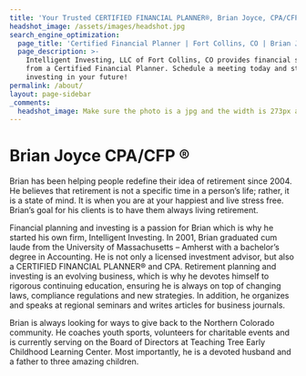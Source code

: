 ```yaml
---
title: 'Your Trusted CERTIFIED FINANCIAL PLANNER®, Brian Joyce, CPA/CFP®'
headshot_image: /assets/images/headshot.jpg
search_engine_optimization:
  page_title: 'Certified Financial Planner | Fort Collins, CO | Brian Joyce CPA/CFP ®'
  page_description: >-
    Intelligent Investing, LLC of Fort Collins, CO provides financial services
    from a Certified Financial Planner. Schedule a meeting today and start
    investing in your future!
permalink: /about/
layout: page-sidebar
_comments:
  headshot_image: Make sure the photo is a jpg and the width is 273px and the height is 364px.
---
```


# Brian Joyce CPA/CFP &reg;

Brian has been helping people redefine their idea of retirement since 2004. He believes that retirement is not a specific time in a person’s life; rather, it is a state of mind. It is when you are at your happiest and live stress free. Brian’s goal for his clients is to have them always living retirement.

Financial planning and investing is a passion for Brian which is why he started his own firm, Intelligent Investing. In 2001, Brian graduated cum laude from the University of Massachusetts – Amherst with a bachelor’s degree in Accounting. He is not only a licensed investment advisor, but also a CERTIFIED FINANCIAL PLANNER&reg; and CPA. Retirement planning and investing is an evolving business, which is why he devotes himself to rigorous continuing education, ensuring he is always on top of changing laws, compliance regulations and new strategies. In addition, he organizes and speaks at regional seminars and writes articles for business journals.

Brian is always looking for ways to give back to the Northern Colorado community. He coaches youth sports, volunteers for charitable events and is currently serving on the Board of Directors at Teaching Tree Early Childhood Learning Center. Most importantly, he is a devoted husband and a father to three amazing children.